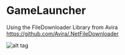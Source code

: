# GameLauncher
Using the FileDownloader Library from Avira 
https://github.com/Avira/.NetFileDownloader

![alt tag](http://test.mrelmida.tk/image.png)
